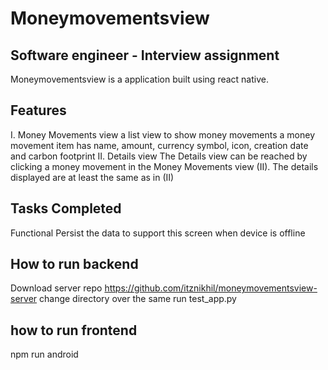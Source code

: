 # Moneymovementsview
## Software engineer - Interview assignment
Moneymovementsview is a application built using react native.

## Features
I. Money Movements view
a list view to show money movements
a money movement item has name, amount, currency symbol, icon, creation date and carbon footprint
II. Details view
The Details view can be reached by clicking a money movement in the Money Movements view (II).
The details displayed are at least the same as in (II)


## Tasks Completed
Functional
Persist the data to support this screen when device is offline

## How to run backend
Download server repo https://github.com/itznikhil/moneymovementsview-server
change directory over the same
run test_app.py 
## how to run frontend
npm run android

